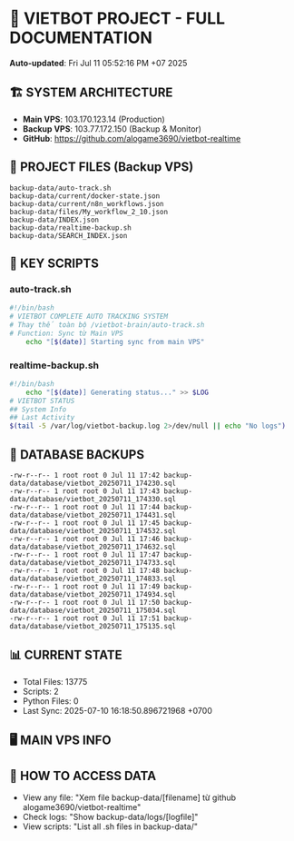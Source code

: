 # 🤖 VIETBOT PROJECT - FULL DOCUMENTATION
**Auto-updated**: Fri Jul 11 05:52:16 PM +07 2025

## 🏗️ SYSTEM ARCHITECTURE
- **Main VPS**: 103.170.123.14 (Production)
- **Backup VPS**: 103.77.172.150 (Backup & Monitor)
- **GitHub**: https://github.com/alogame3690/vietbot-realtime

## 📁 PROJECT FILES (Backup VPS)
```
backup-data/auto-track.sh
backup-data/current/docker-state.json
backup-data/current/n8n_workflows.json
backup-data/files/My_workflow_2_10.json
backup-data/INDEX.json
backup-data/realtime-backup.sh
backup-data/SEARCH_INDEX.json
```

## 🔧 KEY SCRIPTS
### auto-track.sh
```bash
#!/bin/bash
# VIETBOT COMPLETE AUTO TRACKING SYSTEM
# Thay thế toàn bộ /vietbot-brain/auto-track.sh
# Function: Sync từ Main VPS
    echo "[$(date)] Starting sync from main VPS"
```
### realtime-backup.sh
```bash
#!/bin/bash
    echo "[$(date)] Generating status..." >> $LOG
# VIETBOT STATUS
## System Info
## Last Activity
$(tail -5 /var/log/vietbot-backup.log 2>/dev/null || echo "No logs")
```

## 💾 DATABASE BACKUPS
```
-rw-r--r-- 1 root root 0 Jul 11 17:42 backup-data/database/vietbot_20250711_174230.sql
-rw-r--r-- 1 root root 0 Jul 11 17:43 backup-data/database/vietbot_20250711_174330.sql
-rw-r--r-- 1 root root 0 Jul 11 17:44 backup-data/database/vietbot_20250711_174431.sql
-rw-r--r-- 1 root root 0 Jul 11 17:45 backup-data/database/vietbot_20250711_174532.sql
-rw-r--r-- 1 root root 0 Jul 11 17:46 backup-data/database/vietbot_20250711_174632.sql
-rw-r--r-- 1 root root 0 Jul 11 17:47 backup-data/database/vietbot_20250711_174733.sql
-rw-r--r-- 1 root root 0 Jul 11 17:48 backup-data/database/vietbot_20250711_174833.sql
-rw-r--r-- 1 root root 0 Jul 11 17:49 backup-data/database/vietbot_20250711_174934.sql
-rw-r--r-- 1 root root 0 Jul 11 17:50 backup-data/database/vietbot_20250711_175034.sql
-rw-r--r-- 1 root root 0 Jul 11 17:51 backup-data/database/vietbot_20250711_175135.sql
```

## 📊 CURRENT STATE
- Total Files: 13775
- Scripts: 2
- Python Files: 0
- Last Sync: 2025-07-10 16:18:50.896721968 +0700

## 🖥️ MAIN VPS INFO


## 🚨 HOW TO ACCESS DATA
- View any file: "Xem file backup-data/[filename] từ github alogame3690/vietbot-realtime"
- Check logs: "Show backup-data/logs/[logfile]"
- View scripts: "List all .sh files in backup-data/"
